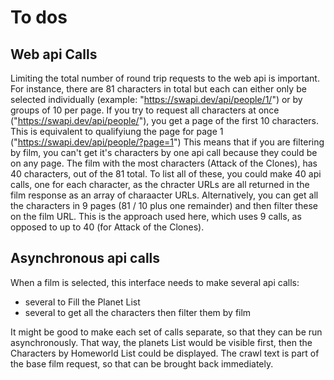 # To dos
## Web api Calls
Limiting the total number of round trip requests to the web api is important. 
For instance, there are 81 characters in total but each can either only be selected individually (example: "https://swapi.dev/api/people/1/") or by groups of 10 per page. If you try to request all characters at once ("https://swapi.dev/api/people/"), you get a page of the first 10 characters. 
This is equivalent to qualifyiung the page for page 1 ("https://swapi.dev/api/people/?page=1") This means that if you are filtering by film, you can't get it's characters by one api call because they could be on any page. 
The film with the most characters (Attack of the Clones), has 40 characters, out of the 81 total. To list all of these, you could make 40 api calls, one for each character, as the chracter URLs are all returned in the film response as an array of charaacter URLs. 
Alternatively, you can get all the characters in 9 pages (81 / 10 plus one remainder) and then filter these on the film URL. This is the approach used here, which uses 9 calls, as opposed to up to 40 (for Attack of the Clones).

## Asynchronous api calls
When a film is selected, this interface needs to make several api calls:
- several to Fill the Planet List 
- several to get all the characters then filter them by film
  
It might be good to make each set of calls separate, so that they can be run asynchronously. That way, the planets List would be visible first, then the Characters by Homeworld List could be displayed.
The crawl text is part of the base film request, so that can be brought back immediately.

